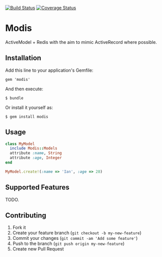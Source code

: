 [![Build Status](https://secure.travis-ci.org/ileitch/modis.png?branch=master)](http://travis-ci.org/ileitch/modis)
[![Coverage Status](https://coveralls.io/repos/modis/modis/badge.png?branch=master)](https://coveralls.io/r/modis/modis?branch=master)

# Modis

ActiveModel + Redis with the aim to mimic ActiveRecord where possible.

## Installation

Add this line to your application's Gemfile:

    gem 'modis'

And then execute:

    $ bundle

Or install it yourself as:

    $ gem install modis

## Usage

```ruby
class MyModel
  include Modis::Models
  attribute :name, String
  attribute :age, Integer
end

MyModel.create!(:name => 'Ian', :age => 28)
```

## Supported Features

TODO.

## Contributing

1. Fork it
2. Create your feature branch (`git checkout -b my-new-feature`)
3. Commit your changes (`git commit -am 'Add some feature'`)
4. Push to the branch (`git push origin my-new-feature`)
5. Create new Pull Request
